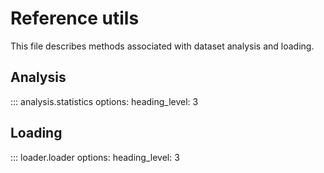 # Reference utils

This file describes methods associated with dataset analysis and loading.

## Analysis

::: analysis.statistics
    options:
      heading_level: 3

## Loading

::: loader.loader
    options:
      heading_level: 3

